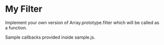 # My Filter

Implement your own version of Array.prototype.filter which will be called as a function.

Sample callbacks provided inside sample.js.